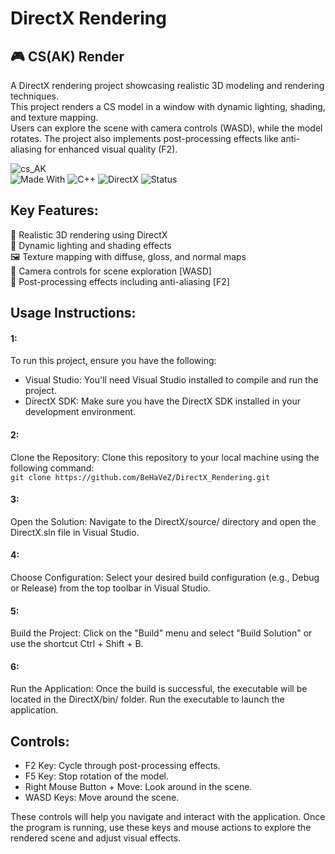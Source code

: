 # DirectX Rendering <br>
## 🎮 CS(AK) Render <br>
A DirectX rendering project showcasing realistic 3D modeling and rendering techniques.<br>
This project renders a CS model in a window with dynamic lighting, shading, and texture mapping.<br>
Users can explore the scene with camera controls (WASD), while the model rotates. The project also implements post-processing effects like anti-aliasing for enhanced visual quality (F2). <br>

![cs_AK](https://github.com/BeHaVeZ/DirectX_Rendering/assets/56305376/47aab4d9-9c31-44cc-aceb-75b0ccffe841)<br>
![Made With](https://img.shields.io/badge/Made_with-Visual_Studio-purple) ![C++](https://img.shields.io/badge/language-C%2B%2B-blue?logo=c%2B%2B) ![DirectX](https://img.shields.io/badge/Graphics_API-DirectX11-red) ![Status](https://img.shields.io/badge/Status-active-brightgreen)
## Key Features:

🌟 Realistic 3D rendering using DirectX <br>
🎨 Dynamic lighting and shading effects <br>
🖼️ Texture mapping with diffuse, gloss, and normal maps <br>
🎥 Camera controls for scene exploration [WASD] <br>
🌈 Post-processing effects including anti-aliasing [F2] <br>

## Usage Instructions:
#### 1:
To run this project, ensure you have the following:
* Visual Studio: You'll need Visual Studio installed to compile and run the project.
* DirectX SDK: Make sure you have the DirectX SDK installed in your development environment.
#### 2:
Clone the Repository: Clone this repository to your local machine using the following command:<br>
```git clone https://github.com/BeHaVeZ/DirectX_Rendering.git```
#### 3:
Open the Solution: Navigate to the DirectX/source/ directory and open the DirectX.sln file in Visual Studio.
#### 4:
Choose Configuration: Select your desired build configuration (e.g., Debug or Release) from the top toolbar in Visual Studio.
#### 5:
Build the Project: Click on the "Build" menu and select "Build Solution" or use the shortcut Ctrl + Shift + B.
#### 6:
Run the Application: Once the build is successful, the executable will be located in the DirectX/bin/ folder. Run the executable to launch the application.


## Controls:
* F2 Key: Cycle through post-processing effects.
* F5 Key: Stop rotation of the model.
* Right Mouse Button + Move: Look around in the scene.
* WASD Keys: Move around the scene.

These controls will help you navigate and interact with the application. Once the program is running, use these keys and mouse actions to explore the rendered scene and adjust visual effects.
